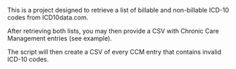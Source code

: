 This is a project designed to retrieve a list of billable and non-billable ICD-10 codes from ICD10data.com.

After retrieving both lists, you may then provide a CSV with Chronic Care Management entries (see example).

The script will then create a CSV of every CCM entry that contains invalid ICD-10 codes.
